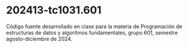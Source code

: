 # 202413-tc1031.601
Código fuente desarrollado en clase para la materia de Programación de estructuras de datos y algoritmos fundamentales, grupo 601, semestre agosto-diciembre de 2024. 
